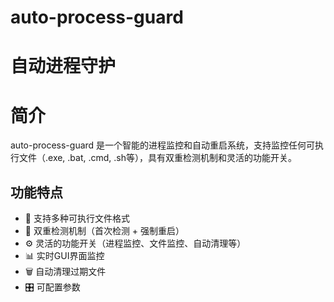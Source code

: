 # auto-process-guard
 # 自动进程守护
# 简介

auto-process-guard 是一个智能的进程监控和自动重启系统，支持监控任何可执行文件（.exe, .bat, .cmd, .sh等），具有双重检测机制和灵活的功能开关。

## 功能特点

- 🎯 支持多种可执行文件格式
- 🔧 双重检测机制（首次检测 + 强制重启）
- ⚙️ 灵活的功能开关（进程监控、文件监控、自动清理等）
- 📊 实时GUI界面监控
- 🗑️ 自动清理过期文件
- 🎛️ 可配置参数
